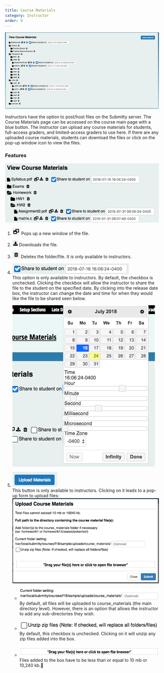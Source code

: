 ```yaml
---
title: Course Materials
category: Instructor
order: 9
---
```


![](/images/course_materials_overview.png)

Instructors have the option to post/host files on the Submitty server.
The Course Materials page can be accessed on the course main page with a blue button.
The instructor can upload any course materials for students, full-access graders, and
limited-access graders to use here. If there are any uploaded course materials,
students can download the files or click on the pop-up window icon to view the files.


### Features
![](/images/course_materials_closeup.png)

1.  ![](/images/course_materials_popup.png) Pops up a new window of the file.

2.  ![](/images/course_materials_download.png) Downloads the file.

3.  ![](/images/course_materials_delete.png) Deletes the folder/file. It is only available to instructors.

4.  ![](/images/course_materials_share.png)  
    This option is only available to instructors. By default, the checkbox is unchecked.
    Clicking the checkbox will allow the instructor to share the file to the student on the specified date.
    By clicking into the release date box, the instructor can change the date and time for when they would like the file to be shared seen below.

    ![](/images/course_materials_date.png)

5.  ![](/images/course_materials_upload_button.png)  
    This button is only available to instructors. Clicking on it leads to a pop-up form to upload files:
    ![](/images/course_materials_upload_form.png)


    * ![](/images/course_materials_folder.png)  
      By default, all files will be uploaded to course_materials (the main directory level).
      However, there is an option that allows the instructor to add any sub-directories they wish.

    * ![](/images/course_materials_checkbox.png)  
      By default, this checkbox is unchecked. Clicking on it will unzip any zip files added into the box.

    * ![](/images/drag_and_drop.png)  
      Files added to the box have to be less than or equal to 10 mb or 10,240 kb.
